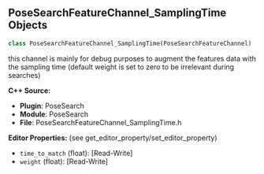 ## PoseSearchFeatureChannel_SamplingTime Objects

```python
class PoseSearchFeatureChannel_SamplingTime(PoseSearchFeatureChannel)
```

this channel is mainly for debug purposes to augment the features data with the sampling time (default weight is set to zero to be irrelevant during searches)

**C++ Source:**

- **Plugin**: PoseSearch
- **Module**: PoseSearch
- **File**: PoseSearchFeatureChannel_SamplingTime.h

**Editor Properties:** (see get_editor_property/set_editor_property)

- ``time_to_match`` (float):  [Read-Write]
- ``weight`` (float):  [Read-Write]

<a id="unreal.PoseSearchFeatureChannel_TimeToEvent"></a>